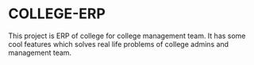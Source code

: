 # COLLEGE-ERP
This project is ERP of college for college management team. It has some cool features which solves real life problems of college admins and management team. 
